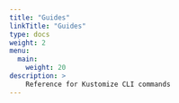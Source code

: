 ```yaml
---
title: "Guides"
linkTitle: "Guides"
type: docs
weight: 2
menu:
  main:
    weight: 20
description: >
    Reference for Kustomize CLI commands
---
```

